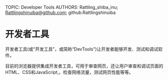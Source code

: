 TOPIC: Developer Tools
AUTHORS: Rattling_shiba_inu; Rattlingshinuiba@github.com; github:Rattlingshinuiba

# 开发者工具

开发者工具(或“开发工具”，或简称“DevTools”)让开发者能够开发、测试和调试软件。

目前的浏览器提供集成开发者工具，可用于审查网页，还让用户审查和调试页面的HTML、CSS和JavaScript,，检查网络流量，测试网页性能等等。
